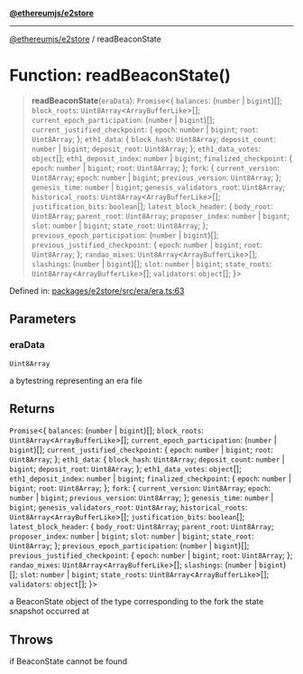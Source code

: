 [**@ethereumjs/e2store**](../README.md)

***

[@ethereumjs/e2store](../README.md) / readBeaconState

# Function: readBeaconState()

> **readBeaconState**(`eraData`): `Promise`\<\{ `balances`: (`number` \| `bigint`)[]; `block_roots`: `Uint8Array`\<`ArrayBufferLike`\>[]; `current_epoch_participation`: (`number` \| `bigint`)[]; `current_justified_checkpoint`: \{ `epoch`: `number` \| `bigint`; `root`: `Uint8Array`; \}; `eth1_data`: \{ `block_hash`: `Uint8Array`; `deposit_count`: `number` \| `bigint`; `deposit_root`: `Uint8Array`; \}; `eth1_data_votes`: `object`[]; `eth1_deposit_index`: `number` \| `bigint`; `finalized_checkpoint`: \{ `epoch`: `number` \| `bigint`; `root`: `Uint8Array`; \}; `fork`: \{ `current_version`: `Uint8Array`; `epoch`: `number` \| `bigint`; `previous_version`: `Uint8Array`; \}; `genesis_time`: `number` \| `bigint`; `genesis_validators_root`: `Uint8Array`; `historical_roots`: `Uint8Array`\<`ArrayBufferLike`\>[]; `justification_bits`: `boolean`[]; `latest_block_header`: \{ `body_root`: `Uint8Array`; `parent_root`: `Uint8Array`; `proposer_index`: `number` \| `bigint`; `slot`: `number` \| `bigint`; `state_root`: `Uint8Array`; \}; `previous_epoch_participation`: (`number` \| `bigint`)[]; `previous_justified_checkpoint`: \{ `epoch`: `number` \| `bigint`; `root`: `Uint8Array`; \}; `randao_mixes`: `Uint8Array`\<`ArrayBufferLike`\>[]; `slashings`: (`number` \| `bigint`)[]; `slot`: `number` \| `bigint`; `state_roots`: `Uint8Array`\<`ArrayBufferLike`\>[]; `validators`: `object`[]; \}\>

Defined in: [packages/e2store/src/era/era.ts:63](https://github.com/ethereumjs/ethereumjs-monorepo/blob/master/packages/e2store/src/era/era.ts#L63)

## Parameters

### eraData

`Uint8Array`

a bytestring representing an era file

## Returns

`Promise`\<\{ `balances`: (`number` \| `bigint`)[]; `block_roots`: `Uint8Array`\<`ArrayBufferLike`\>[]; `current_epoch_participation`: (`number` \| `bigint`)[]; `current_justified_checkpoint`: \{ `epoch`: `number` \| `bigint`; `root`: `Uint8Array`; \}; `eth1_data`: \{ `block_hash`: `Uint8Array`; `deposit_count`: `number` \| `bigint`; `deposit_root`: `Uint8Array`; \}; `eth1_data_votes`: `object`[]; `eth1_deposit_index`: `number` \| `bigint`; `finalized_checkpoint`: \{ `epoch`: `number` \| `bigint`; `root`: `Uint8Array`; \}; `fork`: \{ `current_version`: `Uint8Array`; `epoch`: `number` \| `bigint`; `previous_version`: `Uint8Array`; \}; `genesis_time`: `number` \| `bigint`; `genesis_validators_root`: `Uint8Array`; `historical_roots`: `Uint8Array`\<`ArrayBufferLike`\>[]; `justification_bits`: `boolean`[]; `latest_block_header`: \{ `body_root`: `Uint8Array`; `parent_root`: `Uint8Array`; `proposer_index`: `number` \| `bigint`; `slot`: `number` \| `bigint`; `state_root`: `Uint8Array`; \}; `previous_epoch_participation`: (`number` \| `bigint`)[]; `previous_justified_checkpoint`: \{ `epoch`: `number` \| `bigint`; `root`: `Uint8Array`; \}; `randao_mixes`: `Uint8Array`\<`ArrayBufferLike`\>[]; `slashings`: (`number` \| `bigint`)[]; `slot`: `number` \| `bigint`; `state_roots`: `Uint8Array`\<`ArrayBufferLike`\>[]; `validators`: `object`[]; \}\>

a BeaconState object of the type corresponding to the fork the state snapshot occurred at

## Throws

if BeaconState cannot be found
